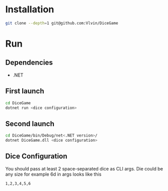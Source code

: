 # Installation
```sh
git clone --depth=1 git@github.com:Vlvin/DiceGame
```



# Run
## Dependencies
  - .NET

## First launch
```sh
cd DiceGame
dotnet run <dice configuration>
```
## Second launch 
```sh
cd DiceGame/bin/Debug/net<.NET version>/
dotnet DiceGame.dll <dice configuration>
```

## Dice Configuration
You should pass at least 2 space-separated dice as CLI args.
Die could be any size
for example 6d in args looks like this
```
1,2,3,4,5,6
```
